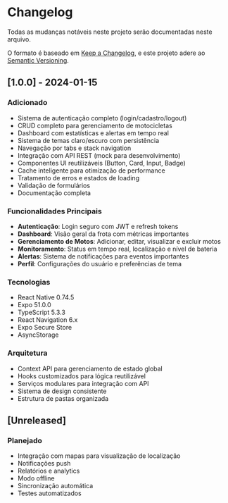 # Changelog

Todas as mudanças notáveis neste projeto serão documentadas neste arquivo.

O formato é baseado em [Keep a Changelog](https://keepachangelog.com/pt-BR/1.0.0/),
e este projeto adere ao [Semantic Versioning](https://semver.org/lang/pt-BR/).

## [1.0.0] - 2024-01-15

### Adicionado
- Sistema de autenticação completo (login/cadastro/logout)
- CRUD completo para gerenciamento de motocicletas
- Dashboard com estatísticas e alertas em tempo real
- Sistema de temas claro/escuro com persistência
- Navegação por tabs e stack navigation
- Integração com API REST (mock para desenvolvimento)
- Componentes UI reutilizáveis (Button, Card, Input, Badge)
- Cache inteligente para otimização de performance
- Tratamento de erros e estados de loading
- Validação de formulários
- Documentação completa

### Funcionalidades Principais
- **Autenticação**: Login seguro com JWT e refresh tokens
- **Dashboard**: Visão geral da frota com métricas importantes
- **Gerenciamento de Motos**: Adicionar, editar, visualizar e excluir motos
- **Monitoramento**: Status em tempo real, localização e nível de bateria
- **Alertas**: Sistema de notificações para eventos importantes
- **Perfil**: Configurações do usuário e preferências de tema

### Tecnologias
- React Native 0.74.5
- Expo 51.0.0
- TypeScript 5.3.3
- React Navigation 6.x
- Expo Secure Store
- AsyncStorage

### Arquitetura
- Context API para gerenciamento de estado global
- Hooks customizados para lógica reutilizável
- Serviços modulares para integração com API
- Sistema de design consistente
- Estrutura de pastas organizada

## [Unreleased]

### Planejado
- Integração com mapas para visualização de localização
- Notificações push
- Relatórios e analytics
- Modo offline
- Sincronização automática
- Testes automatizados
